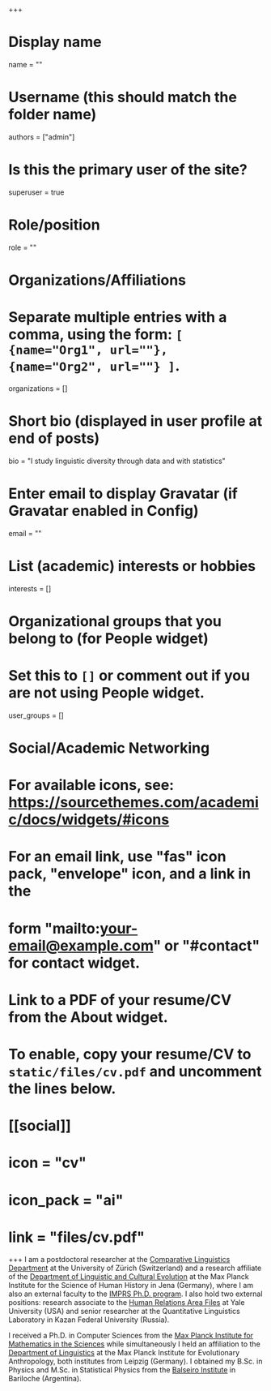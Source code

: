 +++
# Display name
name = ""

# Username (this should match the folder name)
authors = ["admin"]

# Is this the primary user of the site?
superuser = true

# Role/position
role = ""

# Organizations/Affiliations
#   Separate multiple entries with a comma, using the form: `[ {name="Org1", url=""}, {name="Org2", url=""} ]`.
organizations = []

# Short bio (displayed in user profile at end of posts)
bio = "I study linguistic diversity through data and with statistics"

# Enter email to display Gravatar (if Gravatar enabled in Config)
email = ""

# List (academic) interests or hobbies
interests = []

# Organizational groups that you belong to (for People widget)
#   Set this to `[]` or comment out if you are not using People widget.
user_groups = []

# Social/Academic Networking
# For available icons, see: https://sourcethemes.com/academic/docs/widgets/#icons
#   For an email link, use "fas" icon pack, "envelope" icon, and a link in the
#   form "mailto:your-email@example.com" or "#contact" for contact widget.


# Link to a PDF of your resume/CV from the About widget.
# To enable, copy your resume/CV to `static/files/cv.pdf` and uncomment the lines below.
# [[social]]
#   icon = "cv"
#   icon_pack = "ai"
#   link = "files/cv.pdf"
+++
I am a postdoctoral researcher at the <a href="http://www.comparativelinguistics.uzh.ch/en.html">Comparative Linguistics Department</a>  at the University of Zürich (Switzerland) and a research affiliate of the <a href="https://www.shh.mpg.de/DLCE-research-overview">Department of Linguistic and Cultural Evolution</a> at the Max Planck Institute for the Science of Human History in Jena (Germany), where I am also an external faculty to the <a href="https://imprs.shh.mpg.de/">IMPRS Ph.D. program</a>. I also hold two external positions: research associate to the <a href="http://hraf.yale.edu/">Human Relations Area Files</a>  at Yale University (USA) and senior researcher at the Quantitative Linguistics Laboratory in Kazan Federal University (Russia).

I received a Ph.D. in Computer Sciences from the <a href="https://www.mis.mpg.de/">Max Planck Institute for Mathematics in the Sciences</a> while simultaneously I held an affiliation to the <a href="https://www.eva.mpg.de/linguistics/index.html">Department of Linguistics</a> at the Max Planck Institute for Evolutionary Anthropology, both institutes from Leipzig (Germany). I obtained my B.Sc. in Physics and M.Sc. in Statistical Physics from the <a href="http://www.ib.edu.ar/component/k2/item/132-instituto-balseiro.html"> Balseiro Institute</a> in Bariloche (Argentina).
